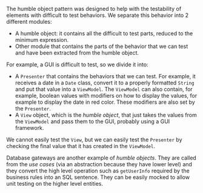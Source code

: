 The humble object pattern was designed to help with the testability of elements with difficult to test behaviors. We separate this behavior into 2 different modules:
- A humble object: it contains all the difficult to test parts, reduced to the minimum expression.
- Other module that contains the parts of the behavior that we can test and have been extracted from the humble object.

For example, a GUI is difficult to test, so we divide it into:
- A `Presenter` that contains the behaviors that we can test. For example, it receives a date in a `Date` class, convert it to a properly formatted `String` and put that value into a `ViewModel`.
  The `ViewModel` can also contain, for example, boolean values with modifiers on how to display the values, for example to display the date in red color. These modifiers are also set by the `Presenter`.
- A `View` object, which is the *humble object*, that just takes the values from the `ViewModel` and pass them to the GUI, probably using a GUI framework.

We cannot easily test the `View`, but we can easily test the `Presenter` by checking the final value that it has created in the `ViewModel`.

Database gateways are another example of *humble objects*. They are called from the *use cases* (via an abstraction because they have lower level) and they convert the high level operation such as `getUserInfo` required by the business rules into an SQL sentence. They can be easily mocked to allow unit testing on the higher level entities.
